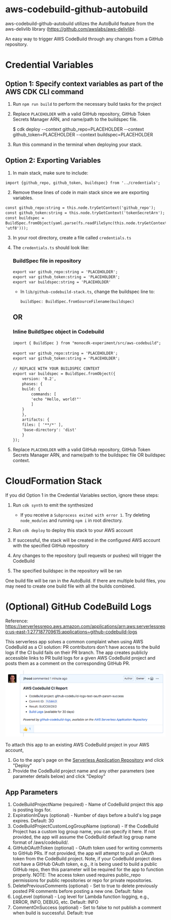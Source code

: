 # aws-codebuild-github-autobuild
aws-codebuild-github-autobuild utilizes the AutoBuild feature from the aws-delivlib library (https://github.com/awslabs/aws-delivlib).

An easy way to trigger AWS CodeBuild through any changes from a GitHub repository.


# Credential Variables
## Option 1: Specify context variables as part of the AWS CDK CLI command 
1. Run `npm run build` to perform the necessary build tasks for the project

2. Replace `PLACEHOLDER` with a valid GitHub repository, GitHub Token Secrets Manager ARN, and name/path to the buildspec file.
    
    $ cdk deploy --context github_repo=PLACEHOLDER --context github_token=PLACEHOLDER --context buildspec=PLACEHOLDER

3. Run this command in the terminal when deploying your stack.

## Option 2: Exporting Variables  

1. In main stack, make sure to include: 
```
import {github_repo, github_token, buildspec} from '../credentials';
```

2. Remove these lines of code in main stack since we are exporting variables.
```
const github_repo:string = this.node.tryGetContext('github_repo');
const github_token:string = this.node.tryGetContext('tokenSecretArn');
const buildspec = BuildSpec.fromObject(yaml.parse(fs.readFileSync(this.node.tryGetContext('buildspec'), 'utf8')));
```
      
3. In your root directory, create a file called `credentials.ts`

4. The `credentials.ts` should look like:
    ### BuildSpec file in repository   
    ```
    export var github_repo:string = 'PLACEHOLDER';
    export var github_token:string = 'PLACEHOLDER';
    export var buildspec:string = 'PLACEHOLDER'
    ```    
    * In `lib/github-codebuild-stack.ts`, change the buildspec line to:
        ```
        buildSpec: BuildSpec.fromSourceFilename(buildspec)
        ```

    ## OR

    ### Inline BuildSpec object in Codebuild
    ```
    import { BuildSpec } from "monocdk-experiment/src/aws-codebuild";

    export var github_repo:string = 'PLACEHOLDER';
    export var github_token:string = 'PLACEHOLDER';

    // REPLACE WITH YOUR BUILDSPEC CONTEXT
    export var buildspec = BuildSpec.fromObject({
        version: '0.2',
        phases: {
        build: {
            commands: [
            'echo "Hello, world!"'
            ]
        }
        },
        artifacts: {
        files: [ '**/*' ],
        'base-directory': 'dist'
        }
    });
    ```

5. Replace `PLACEHOLDER` with a valid GitHub repository, GitHub Token Secrets Manager ARN, and name/path to the buildspec file OR buildspec context.



# CloudFormation Stack
If you did Option 1 in the Credential Variables section, ignore these steps:
1. Run `cdk synth` to emit the synthesized 
    * If you receive a `Subprocess exited with error 1`. Try deleting `node_modules` and running `npm i` in root directory.

2. Run `cdk deploy` to deploy this stack to your AWS account
3. If successful, the stack will be created in the configured AWS account with the specified GitHub repository
4. Any changes to the repository (pull requests or pushes) will trigger the CodeBuild
5. The specified buildspec in the repository will be ran

One build file will be ran in the AutoBuild. If there are multiple build files, you may need to create one build file with all the builds combined. 

# (Optional) GitHub CodeBuild Logs
Reference: https://serverlessrepo.aws.amazon.com/applications/arn:aws:serverlessrepo:us-east-1:277187709615:applications~github-codebuild-logs

This serverless app solves a common complaint when using AWS CodeBuild as a CI solution: PR contributors don't have access to the build logs if the CI build fails on their PR branch. The app creates publicly accessible links to PR build logs for a given AWS CodeBuild project and posts them as a comment on the corresponding GitHub PR.

![Logs](images/logs.png)


To attach this app to an existing AWS CodeBuild project in your AWS account,

1. Go to the app's page on the [Serverless Application Repository](https://serverlessrepo.aws.amazon.com/applications/arn:aws:serverlessrepo:us-east-1:277187709615:applications~github-codebuild-logs) and click "Deploy"
2. Provide the CodeBuild project name and any other parameters (see parameter details below) and click "Deploy"

## App Parameters
1. CodeBuildProjectName (required) - Name of CodeBuild project this app is posting logs for.
2. ExpirationInDays (optional) - Number of days before a build's log page expires. Default: 30
3. CodeBuildProjectCustomLogGroupName (optional) - If the CodeBuild Project has a custom log group name, you can specify it here. If not provided, the app will assume the CodeBuild default log group name format of /aws/codebuild/<project name>.
4. GitHubOAuthToken (optional) - OAuth token used for writing comments to GitHub PRs. If not provided, the app will attempt to pull an OAuth token from the CodeBuild project. Note, if your CodeBuild project does not have a GitHub OAuth token, e.g., it is being used to build a public GitHub repo, then this parameter will be required for the app to function properly.
NOTE: The access token used requires public_repo permissions for public repositories or repo for private repositories.
5. DeletePreviousComments (optional) - Set to true to delete previously posted PR comments before posting a new one. Default: false
6. LogLevel (optional) - Log level for Lambda function logging, e.g., ERROR, INFO, DEBUG, etc. Default: INFO
7. CommentOnSuccess (optional) - Set to false to not publish a comment when build is successful. Default: true
